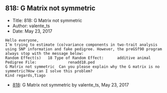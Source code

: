 ## 818: G Matrix not symmetric

- Title: 818: G Matrix not symmetric
- Author: valente_ts
- Date: May 23, 2017

```
Hello everyone,
I’m trying to estimate (co)variance components in two-trait analysis using SNP information and fake pedigree. However, the preGSf90 program always stop with the message below:
Random Effect(s)   18 Type of Random Effect:      additive animal Pedigree File:              renadd18.ped                                                                                                                                                                                                                                               G Matrix not symmetric  Can you please explain why the G matrix is no symmetric?How can I solve this problem?
Kind regards,Tiago 
```

- [818](0818.md): G Matrix not symmetric by valente_ts, May 23, 2017
